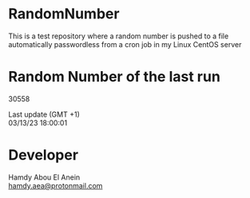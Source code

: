 # RandomNumber    
This is a test repository where a random number is pushed to a file automatically passwordless from a cron job in my Linux CentOS server    
# Random Number of the last run   
30558
      
Last update (GMT +1)    
03/13/23 18:00:01
# Developer    
Hamdy Abou El Anein   
hamdy.aea@protonmail.com
